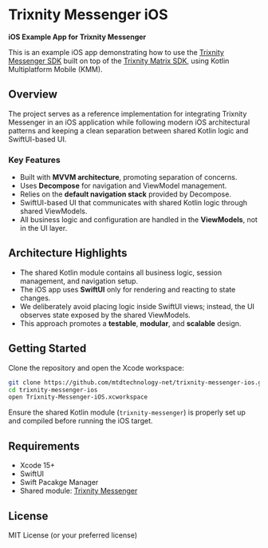 # Trixnity Messenger iOS

**iOS Example App for Trixnity Messenger**

This is an example iOS app demonstrating how to use the [Trixnity Messenger SDK](https://gitlab.com/connect2x/trixnity-messenger) built on top of the [Trixnity Matrix SDK](https://gitlab.com/famedly/trixnity), using Kotlin Multiplatform Mobile (KMM).

## Overview

The project serves as a reference implementation for integrating Trixnity Messenger in an iOS application while following modern iOS architectural patterns and keeping a clean separation between shared Kotlin logic and SwiftUI-based UI.

### Key Features

- Built with **MVVM architecture**, promoting separation of concerns.
- Uses **Decompose** for navigation and ViewModel management.
- Relies on the **default navigation stack** provided by Decompose.
- SwiftUI-based UI that communicates with shared Kotlin logic through shared ViewModels.
- All business logic and configuration are handled in the **ViewModels**, not in the UI layer.

## Architecture Highlights

- The shared Kotlin module contains all business logic, session management, and navigation setup.
- The iOS app uses **SwiftUI** only for rendering and reacting to state changes.
- We deliberately avoid placing logic inside SwiftUI views; instead, the UI observes state exposed by the shared ViewModels.
- This approach promotes a **testable**, **modular**, and **scalable** design.

## Getting Started

Clone the repository and open the Xcode workspace:

```bash
git clone https://github.com/mtdtechnology-net/trixnity-messenger-ios.git
cd trixnity-messenger-ios
open Trixnity-Messenger-iOS.xcworkspace
```

Ensure the shared Kotlin module (`trixnity-messenger`) is properly set up and compiled before running the iOS target.

## Requirements

- Xcode 15+
- SwiftUI
- Swift Pacakge Manager
- Shared module: [Trixnity Messenger](https://gitlab.com/connect2x/trixnity-messenger)

## License

MIT License (or your preferred license)